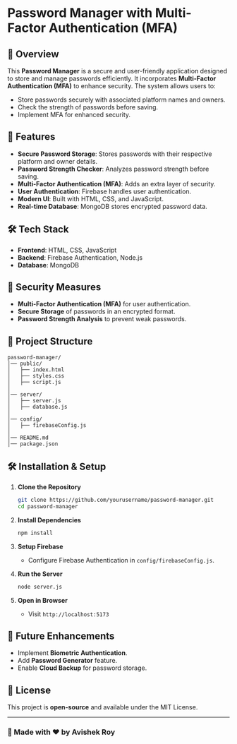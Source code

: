 # Password Manager with Multi-Factor Authentication (MFA)

## 📌 Overview
This **Password Manager** is a secure and user-friendly application designed to store and manage passwords efficiently. It incorporates **Multi-Factor Authentication (MFA)** to enhance security. The system allows users to:

- Store passwords securely with associated platform names and owners.
- Check the strength of passwords before saving.
- Implement MFA for enhanced security.

## 🚀 Features
- **Secure Password Storage**: Stores passwords with their respective platform and owner details.
- **Password Strength Checker**: Analyzes password strength before saving.
- **Multi-Factor Authentication (MFA)**: Adds an extra layer of security.
- **User Authentication**: Firebase handles user authentication.
- **Modern UI**: Built with HTML, CSS, and JavaScript.
- **Real-time Database**: MongoDB stores encrypted password data.

## 🛠️ Tech Stack
- **Frontend**: HTML, CSS, JavaScript
- **Backend**: Firebase Authentication, Node.js
- **Database**: MongoDB

## 🔐 Security Measures
- **Multi-Factor Authentication (MFA)** for user authentication.
- **Secure Storage** of passwords in an encrypted format.
- **Password Strength Analysis** to prevent weak passwords.

## 📂 Project Structure
```
password-manager/
│── public/
│   ├── index.html
│   ├── styles.css
│   ├── script.js
│
│── server/
│   ├── server.js
│   ├── database.js
│
│── config/
│   ├── firebaseConfig.js
│
│── README.md
│── package.json
```

## 🛠️ Installation & Setup
1. **Clone the Repository**
   ```sh
   git clone https://github.com/yourusername/password-manager.git
   cd password-manager
   ```
2. **Install Dependencies**
   ```sh
   npm install
   ```
3. **Setup Firebase**
   - Configure Firebase Authentication in `config/firebaseConfig.js`.
   
4. **Run the Server**
   ```sh
   node server.js
   ```
5. **Open in Browser**
   - Visit `http://localhost:5173`

## 📌 Future Enhancements
- Implement **Biometric Authentication**.
- Add **Password Generator** feature.
- Enable **Cloud Backup** for password storage.

## 📝 License
This project is **open-source** and available under the MIT License.

---
### 🎯 Made with ❤️ by Avishek Roy